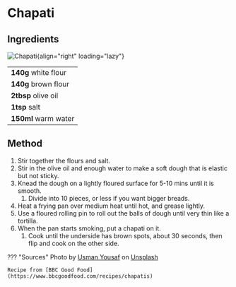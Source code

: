 # Chapati



## Ingredients

![Chapati](./unsplash-chapati2.jpg){align="right" loading="lazy"}

|                       |
| --------------------- |
| **140g** white flour  |
| **140g** brown flour  |
| **2tbsp** olive oil   |
| **1tsp** salt         |
| **150ml** warm water  |


## Method

1. Stir together the flours and salt. 
2. Stir in the olive oil and enough water to make a soft dough that is elastic but not sticky.
3. Knead the dough on a lightly floured surface for 5-10 mins until it is smooth. 
    1. Divide into 10 pieces, or less if you want bigger breads.
4. Heat a frying pan over medium heat until hot, and grease lightly. 
5. Use a floured rolling pin to roll out the balls of dough until very thin like a tortilla.
6. When the pan starts smoking, put a chapati on it. 
    1. Cook until the underside has brown spots, about 30 seconds, then flip and cook on the other side.

??? "Sources"
    Photo by <a href="https://unsplash.com/@usmanyousaf?utm_source=unsplash&utm_medium=referral&utm_content=creditCopyText">Usman Yousaf</a> on <a href="https://unsplash.com/photos/dRjvM9NpUvg?utm_source=unsplash&utm_medium=referral&utm_content=creditCopyText">Unsplash</a>
  
    
    Recipe from [BBC Good Food](https://www.bbcgoodfood.com/recipes/chapatis)
  
  
  